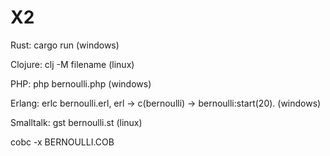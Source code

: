 # X2

Rust: cargo run (windows)

Clojure: clj -M filename (linux)

PHP: php bernoulli.php (windows)

Erlang: erlc bernoulli.erl, erl -> c(bernoulli) -> bernoulli:start(20). (windows)

Smalltalk: gst bernoulli.st (linux)

cobc -x BERNOULLI.COB

